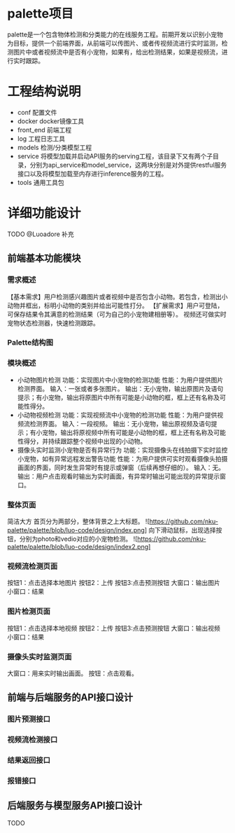 # palette项目
palette是一个包含物体检测和分类能力的在线服务工程。前期开发以识别小宠物为目标，提供一个前端界面，从前端可以传图片、或者传视频流进行实时监测，检测图片中或者视频流中是否有小宠物，如果有，给出检测结果，如果是视频流，进行实时跟踪。

# 工程结构说明
* conf 配置文件
* docker docker镜像工具
* front_end 前端工程
* log 工程日志工具
* models 检测/分类模型工程
* service 将模型加载并启动API服务的serving工程，该目录下又有两个子目录，分别为api_service和model_service，这两块分别是对外提供restful服务接口以及将模型加载至内存进行inference服务的工程。
* tools 通用工具包

# 详细功能设计
TODO @Luoadore 补充
## 前端基本功能模块
### 需求概述
【基本需求】用户检测感兴趣图片或者视频中是否包含小动物。若包含，检测出小动物并框出，标明小动物的类别并给出可能性打分。
【扩展需求】用户可登陆，可保存结果令其满意的检测结果（可为自己的小宠物建相册等）。
            视频还可做实时宠物状态检测器，快速检测跟踪。
            
### Palette结构图

### 模块概述
- 小动物图片检测
功能：实现图片中小宠物的检测功能
性能：为用户提供图片检测界面。
输入：一张或者多张图片。
输出：无小宠物，输出原图片及语句提示；有小宠物，输出将原图片中所有可能是小动物的框，框上还有名称及可能性得分。
- 小动物视频检测
功能：实现视频流中小宠物的检测功能
性能：为用户提供视频流检测界面。
输入：一段视频。
输出：无小宠物，输出原视频及语句提示；有小宠物，输出将原视频中所有可能是小动物的框，框上还有名称及可能性得分，并持续跟踪整个视频中出现的小动物。
- 摄像头实时监测小宠物是否有异常行为
功能：实现摄像头在线拍摄下实时监控小宠物，如有异常远程发出警告功能
性能：为用户提供可实时观看摄像头拍摄画面的界面，同时发生异常时有提示或弹窗（后续再想仔细的）。
输入：无。
输出：用户点击观看时输出为实时画面，有异常时输出可能出现的异常提示窗口。

### 整体页面
简洁大方
首页分为两部分，整体背景之上大标题。
![https://github.com/nku-palette/palette/blob/luo-code/design/index.png]
向下滑动鼠标，出现选择按钮，分别为photo和vedio对应的小宠物检测。
![https://github.com/nku-palette/palette/blob/luo-code/design/index2.png]

### 视频流检测页面
按钮1：点击选择本地图片
按钮2：上传
按钮3:点击预测按钮
大窗口：输出图片
小窗口：结果

### 图片检测页面
按钮1：点击选择本地视频
按钮2：上传
按钮3:点击预测按钮
大窗口：输出视频
小窗口：结果

### 摄像头实时监测页面
大窗口：用来实时输出画面。
按钮：点击观看。

## 前端与后端服务的API接口设计

### 图片预测接口

### 视频流检测接口

### 结果返回接口

### 报错接口

## 后端服务与模型服务API接口设计

TODO

